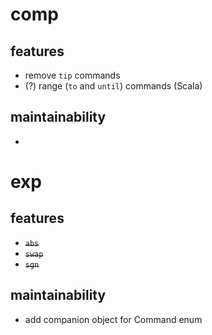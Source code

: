 # comp

## features
- remove `tip` commands
- (?) range (`to` and `until`) commands (Scala)

## maintainability
-


# exp

## features
- ~~`abs`~~
- ~~`swap`~~
- ~~`sgn`~~

## maintainability
- add companion object for Command enum
